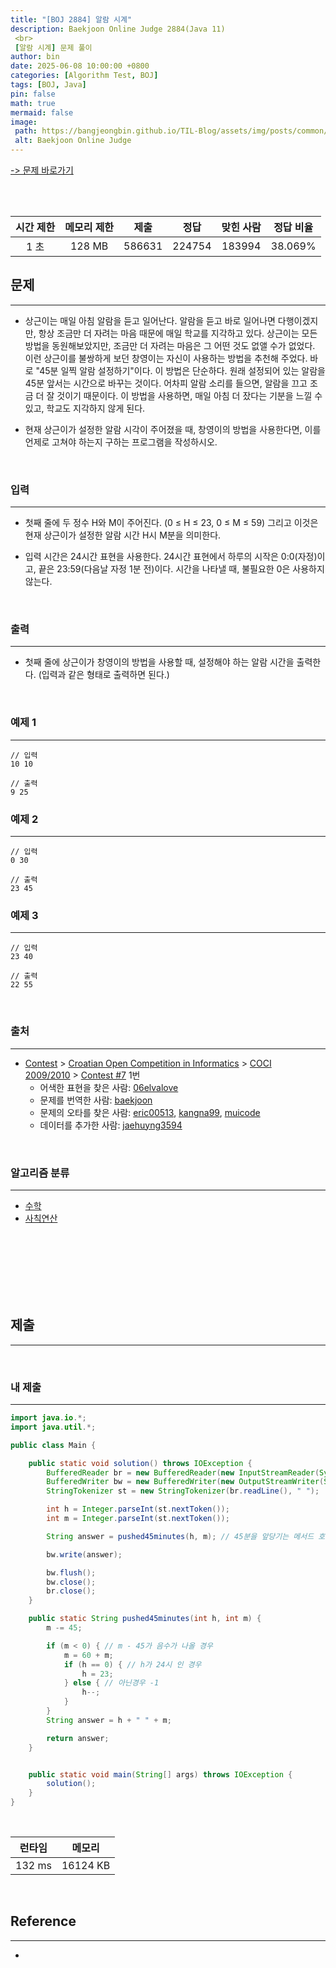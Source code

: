```yaml
---
title: "[BOJ 2884] 알람 시계"
description: Baekjoon Online Judge 2884(Java 11)
 <br>
 [알람 시계] 문제 풀이
author: bin
date: 2025-06-08 10:00:00 +0800
categories: [Algorithm Test, BOJ]
tags: [BOJ, Java]
pin: false
math: true
mermaid: false
image:
 path: https://bangjeongbin.github.io/TIL-Blog/assets/img/posts/common/baekjoon-logo.png
 alt: Baekjoon Online Judge
---
```

[-> 문제 바로가기](https://www.acmicpc.net/problem/2884)

<br>
<br>

| 시간 제한 | 메모리 제한 |   제출   |   정답   | 맞힌 사람  |  정답 비율  |
| :---: | :----: | :----: | :----: | :----: | :-----: |
|  1 초  | 128 MB | 586631 | 224754 | 183994 | 38.069% |

## 문제
---
- 상근이는 매일 아침 알람을 듣고 일어난다. 알람을 듣고 바로 일어나면 다행이겠지만, 항상 조금만 더 자려는 마음 때문에 매일 학교를 지각하고 있다. 상근이는 모든 방법을 동원해보았지만, 조금만 더 자려는 마음은 그 어떤 것도 없앨 수가 없었다. 이런 상근이를 불쌍하게 보던 창영이는 자신이 사용하는 방법을 추천해 주었다. 바로 "45분 일찍 알람 설정하기"이다. 이 방법은 단순하다. 원래 설정되어 있는 알람을 45분 앞서는 시간으로 바꾸는 것이다. 어차피 알람 소리를 들으면, 알람을 끄고 조금 더 잘 것이기 때문이다. 이 방법을 사용하면, 매일 아침 더 잤다는 기분을 느낄 수 있고, 학교도 지각하지 않게 된다.

- 현재 상근이가 설정한 알람 시각이 주어졌을 때, 창영이의 방법을 사용한다면, 이를 언제로 고쳐야 하는지 구하는 프로그램을 작성하시오.

<br>

### 입력
---
- 첫째 줄에 두 정수 H와 M이 주어진다. (0 ≤ H ≤ 23, 0 ≤ M ≤ 59) 그리고 이것은 현재 상근이가 설정한 알람 시간 H시 M분을 의미한다.

- 입력 시간은 24시간 표현을 사용한다. 24시간 표현에서 하루의 시작은 0:0(자정)이고, 끝은 23:59(다음날 자정 1분 전)이다. 시간을 나타낼 때, 불필요한 0은 사용하지 않는다.

<br>

### 출력
---
- 첫째 줄에 상근이가 창영이의 방법을 사용할 때, 설정해야 하는 알람 시간을 출력한다. (입력과 같은 형태로 출력하면 된다.)

<br>

### 예제 1
---
```
// 입력
10 10
```

```
// 출력
9 25
```

### 예제 2
---
```
// 입력
0 30
```

```
// 출력
23 45
```

### 예제 3
---
```
// 입력
23 40
```

```
// 출력
22 55
```
<br>

### 출처
---
- [Contest](https://www.acmicpc.net/category/45) > [Croatian Open Competition in Informatics](https://www.acmicpc.net/category/17) > [COCI 2009/2010](https://www.acmicpc.net/category/21) > [Contest #7](https://www.acmicpc.net/category/detail/89) 1번
	- 어색한 표현을 찾은 사람: [06elvalove](https://www.acmicpc.net/user/06elvalove)
	- 문제를 번역한 사람: [baekjoon](https://www.acmicpc.net/user/baekjoon)
	- 문제의 오타를 찾은 사람: [eric00513](https://www.acmicpc.net/user/eric00513), [kangna99](https://www.acmicpc.net/user/kangna99), [muicode](https://www.acmicpc.net/user/muicode)
	- 데이터를 추가한 사람: [jaehuyng3594](https://www.acmicpc.net/user/jaehuyng3594)

<br>

### 알고리즘 분류
---
- [수학](https://www.acmicpc.net/problem/tag/124)
- [사칙연산](https://www.acmicpc.net/problem/tag/121)

<br>
<br>
<br>
<br>
<br>
<br>

## 제출
---

<br>

### 내 제출
---
```java
import java.io.*;
import java.util.*;

public class Main {

    public static void solution() throws IOException {
        BufferedReader br = new BufferedReader(new InputStreamReader(System.in));
        BufferedWriter bw = new BufferedWriter(new OutputStreamWriter(System.out));
        StringTokenizer st = new StringTokenizer(br.readLine(), " ");

        int h = Integer.parseInt(st.nextToken());
        int m = Integer.parseInt(st.nextToken());

        String answer = pushed45minutes(h, m); // 45분을 앞당기는 메서드 호출

        bw.write(answer);

        bw.flush();
        bw.close();
        br.close();
    }

    public static String pushed45minutes(int h, int m) {
        m -= 45;

        if (m < 0) { // m - 45가 음수가 나올 경우
            m = 60 + m;
            if (h == 0) { // h가 24시 인 경우
                h = 23;
            } else { // 아닌경우 -1
                h--;
            }
        }
        String answer = h + " " + m;

        return answer;
    }


    public static void main(String[] args) throws IOException {
        solution();
    }
}

```

<br>

|  런타임   |   메모리    |
| :----: | :------: |
| 132 ms | 16124 KB |

<br>

## Reference
---
- 
